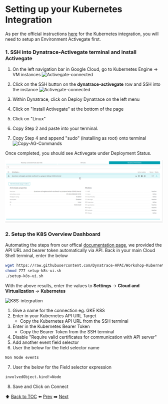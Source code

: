 # Setting up your Kubernetes Integration

As per the official instructions [here](https://www.dynatrace.com/support/help/technology-support/cloud-platforms/kubernetes/monitoring/connect-kubernetes-clusters-to-dynatrace/) for the Kubernetes integration, you will need to setup an Environment Activegate first.

### 1. SSH into Dynatrace-Activegate terminal and install Activegate


1. On the left navigation bar in Google Cloud, go to Kubernetes Engine -> VM instances
![Activegate-connected](https://github.com/Dynatrace-APAC/Workshop-Kubernetes/blob/master/assets/activegate-0.png)

2. Click on the SSH button on the <b>dynatrace-activegate</b> row and SSH into the instance
![Activegate-connected](https://github.com/Dynatrace-APAC/Workshop-Kubernetes/blob/master/assets/activegate.png)

2. Within Dynatrace, click on Deploy Dynatrace on the left menu
3. Click on "Install Activegate" at the bottom of the page
4. Click on "Linux"
5. Copy Step 2 and paste into your terminal.
6. Copy Step 4 and append "sudo" (installing as root) onto terminal
![Copy-AG-Commands](https://github.com/Dynatrace-APAC/Workshop-Kubernetes/blob/master/assets/activegate-2.png)

Once completed, you should see Activegate under Deployment Status.

![Activegate-connected](https://github.com/Dynatrace-APAC/Workshop-Kubernetes/blob/master/assets/Picture9.1.png)

### 2. Setup the K8S Overview Dashboard

Automating the steps from our offical [documentation page](https://www.dynatrace.com/support/help/technology-support/cloud-platforms/kubernetes/installation-and-operation/further-integrations/connect-your-kubernetes-clusters-to-dynatrace/), we provided the API URL and bearer token automatically via API. Back in your main Cloud Shell terminal, enter the below

``` bash
wget https://raw.githubusercontent.com/Dynatrace-APAC/Workshop-Kubernetes/master/setup-k8s-ui.sh
chmod 777 setup-k8s-ui.sh
./setup-k8s-ui.sh
```
With the above results, enter the values to <b>Settings</b> -> <b>Cloud and Virtualization</b> -> <b>Kubernetes</b>

![K8S-integration](https://github.com/Dynatrace-APAC/Workshop-Kubernetes/blob/master/assets/activegate-4.png)
1. Give a name for the connection eg. GKE K8S
2. Enter in your Kubernetes API URL Target 
   - Copy the Kubernetes API URL from the SSH terminal
3. Enter in the Kubernetes Bearer Token
   - Copy the Bearer Token from the SSH terminal
4. Disable "Require valid certificates for communication with API server"
5. Add another event field selector
6. User the below for the field selector name
``` bash
Non Node events 
```
7. User the below for the Field selector expression
``` bash
involvedObject.kind!=Node
```
8. Save and Click on Connect


:arrow_up: [Back to TOC](/README.md) :arrow_left: [Prev](../lab1/README.md)   :arrow_right: [Next](../lab3/README.md)  
